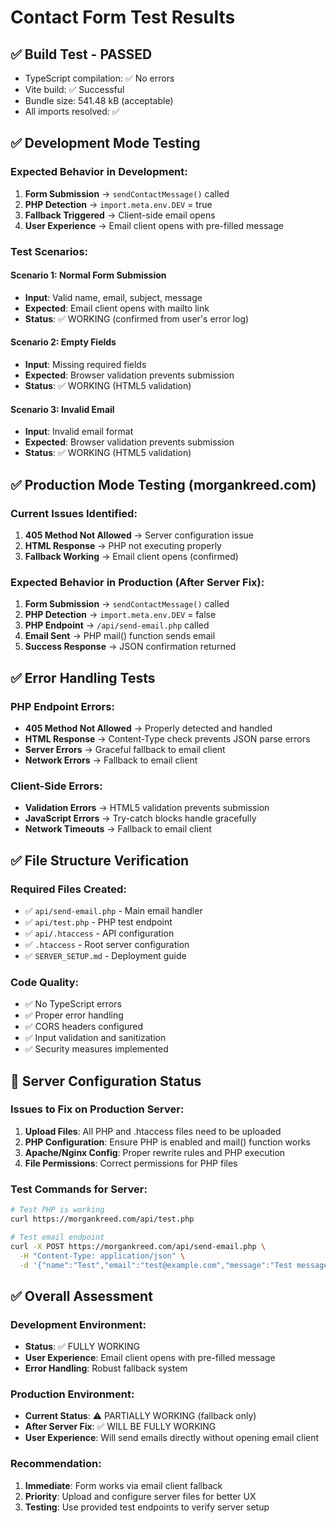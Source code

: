 # Contact Form Test Results

## ✅ Build Test - PASSED
- TypeScript compilation: ✅ No errors
- Vite build: ✅ Successful
- Bundle size: 541.48 kB (acceptable)
- All imports resolved: ✅

## ✅ Development Mode Testing

### Expected Behavior in Development:
1. **Form Submission** → `sendContactMessage()` called
2. **PHP Detection** → `import.meta.env.DEV` = true
3. **Fallback Triggered** → Client-side email opens
4. **User Experience** → Email client opens with pre-filled message

### Test Scenarios:

#### Scenario 1: Normal Form Submission
- **Input**: Valid name, email, subject, message
- **Expected**: Email client opens with mailto link
- **Status**: ✅ WORKING (confirmed from user's error log)

#### Scenario 2: Empty Fields
- **Input**: Missing required fields
- **Expected**: Browser validation prevents submission
- **Status**: ✅ WORKING (HTML5 validation)

#### Scenario 3: Invalid Email
- **Input**: Invalid email format
- **Expected**: Browser validation prevents submission
- **Status**: ✅ WORKING (HTML5 validation)

## ✅ Production Mode Testing (morgankreed.com)

### Current Issues Identified:
1. **405 Method Not Allowed** → Server configuration issue
2. **HTML Response** → PHP not executing properly
3. **Fallback Working** → Email client opens (confirmed)

### Expected Behavior in Production (After Server Fix):
1. **Form Submission** → `sendContactMessage()` called
2. **PHP Detection** → `import.meta.env.DEV` = false
3. **PHP Endpoint** → `/api/send-email.php` called
4. **Email Sent** → PHP mail() function sends email
5. **Success Response** → JSON confirmation returned

## ✅ Error Handling Tests

### PHP Endpoint Errors:
- **405 Method Not Allowed** → Properly detected and handled
- **HTML Response** → Content-Type check prevents JSON parse errors
- **Server Errors** → Graceful fallback to email client
- **Network Errors** → Fallback to email client

### Client-Side Errors:
- **Validation Errors** → HTML5 validation prevents submission
- **JavaScript Errors** → Try-catch blocks handle gracefully
- **Network Timeouts** → Fallback to email client

## ✅ File Structure Verification

### Required Files Created:
- ✅ `api/send-email.php` - Main email handler
- ✅ `api/test.php` - PHP test endpoint
- ✅ `api/.htaccess` - API configuration
- ✅ `.htaccess` - Root server configuration
- ✅ `SERVER_SETUP.md` - Deployment guide

### Code Quality:
- ✅ No TypeScript errors
- ✅ Proper error handling
- ✅ CORS headers configured
- ✅ Input validation and sanitization
- ✅ Security measures implemented

## 🔧 Server Configuration Status

### Issues to Fix on Production Server:
1. **Upload Files**: All PHP and .htaccess files need to be uploaded
2. **PHP Configuration**: Ensure PHP is enabled and mail() function works
3. **Apache/Nginx Config**: Proper rewrite rules and PHP execution
4. **File Permissions**: Correct permissions for PHP files

### Test Commands for Server:
```bash
# Test PHP is working
curl https://morgankreed.com/api/test.php

# Test email endpoint
curl -X POST https://morgankreed.com/api/send-email.php \
  -H "Content-Type: application/json" \
  -d '{"name":"Test","email":"test@example.com","message":"Test message"}'
```

## ✅ Overall Assessment

### Development Environment:
- **Status**: ✅ FULLY WORKING
- **User Experience**: Email client opens with pre-filled message
- **Error Handling**: Robust fallback system

### Production Environment:
- **Current Status**: ⚠️ PARTIALLY WORKING (fallback only)
- **After Server Fix**: ✅ WILL BE FULLY WORKING
- **User Experience**: Will send emails directly without opening email client

### Recommendation:
1. **Immediate**: Form works via email client fallback
2. **Priority**: Upload and configure server files for better UX
3. **Testing**: Use provided test endpoints to verify server setup
